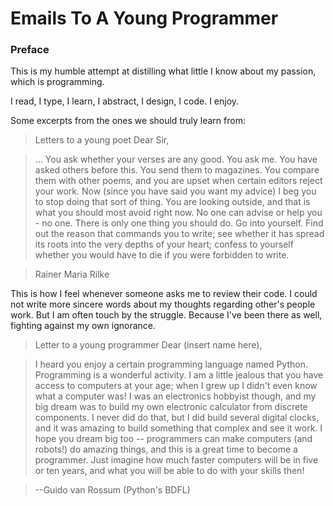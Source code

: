 Emails To A Young Programmer
============================

### Preface

This is my humble attempt at distilling what little I know about my passion, which is programming.

I read, I type, I learn, I abstract, I design, I code. I enjoy.

Some excerpts from the ones we should truly learn from:

> Letters to a young poet
> Dear Sir,

> ... You ask whether your verses are any good. You ask me. You have asked others before this. You send them to magazines. You compare them with other poems, and you are upset when certain editors reject your work. Now (since you have said you want my advice) I beg you to stop doing that sort of thing. You are looking outside, and that is what you should most avoid right now. No one can advise or help you - no one. There is only one thing you should do. Go into yourself. Find out the reason that commands you to write; see whether it has spread its roots into the very depths of your heart; confess to yourself whether you would have to die if you were forbidden to write.

> Rainer Maria Rilke

This is how I feel whenever someone asks me to review their code. I could not write more sincere words about my thoughts regarding other's people work. But I am often touch by the struggle. Because I've been there as well, fighting against my own ignorance.

> Letter to a young programmer
> Dear (insert name here),

> I heard you enjoy a certain programming language named Python. Programming is a wonderful activity. I am a little jealous that you have access to computers at your age; when I grew up I didn't even know what a computer was! I was an electronics hobbyist though, and my big dream was to build my own electronic calculator from discrete components. I never did do that, but I did build several digital clocks, and it was amazing to build something that complex and see it work. I hope you dream big too -- programmers can make computers (and robots!) do amazing things, and this is a great time to become a programmer. Just imagine how much faster computers will be in five or ten years, and what you will be able to do with your skills then!

> --Guido van Rossum (Python's BDFL)
